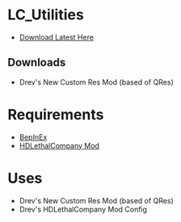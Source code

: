# LC_Utilities
- [Download Latest Here](https://codeload.github.com/DrevilYT/LC-Utilities/zip/refs/heads/main)

## Downloads
- Drev's New Custom Res Mod (based of QRes)

# Requirements
- [BepInEx](https://github.com/BepInEx/BepInEx/releases/download/v5.4.22/BepInEx_x64_5.4.22.0.zip)
- [HDLethalCompany Mod](https://thunderstore.io/package/download/Sligili/HDLethalCompany/1.5.6/)

# Uses
- Drev's New Custom Res Mod (based of QRes)
- Drev's HDLethalCompany Mod Config
